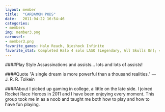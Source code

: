 ```yaml
---
layout: member
title:  "CARDAMOM PODS"
date:   2011-04-22 16:54:46
categories:
- members
img: member3.png
carousel:
- member3.png
favorite_games: Halo Reach, Bioshock Infinite
favorite_stat: Completed Halo 4 solo LASO (Legendary, All Skulls On); 4,700 assassinations in Halo Reach
---
```

####Play Style
Assassinations and assists... lots and lots of assists\!

####Quote
"A single dream is more powerful than a thousand realities." &mdash; J. R. R. Tolkein

####About
I picked up gaming in college, a little on the late side. I joined Rocket Race Heroes in 2011 and I have been enjoying every moment. This group took me in as a noob and taught me both how to play and how to have fun playing.
